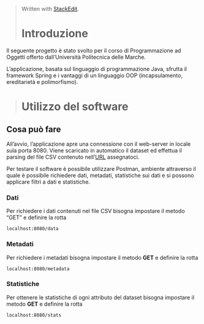 
> Written with [StackEdit](https://stackedit.io/).
> # Introduzione

Il seguente progetto è stato svolto per il corso di Programmazione ad Oggetti offerto dall’Università Politecnica delle Marche.

L’applicazione, basata sul linguaggio di programmazione Java, sfrutta il framework Spring e i vantaggi di un linguaggio OOP (incapsulamento, ereditarietà e polimorfismo).
> # Utilizzo del software
## Cosa può fare

All’avvio, l’applicazione apre una connessione con il web-server in locale sula porta 8080. Viene scaricato in automatico il dataset ed effettua il parsing del file CSV contenuto nell’[URL](http://data.europa.eu/euodp/data/api/3/action/package_show?id=fifth-european-working-conditions-survey-2010) assegnatoci.

Per testare il software è possibile utilizzare Postman, ambiente attraverso il quale è possibile richiedere dati, metadati, statistiche sui dati e si possono applicare filtri a dati e statistiche.

### [](https://github.com/ErmelindaBegotaraj/Progetto/tree/master/Progetto/src/main/java/com/lindatato/Progetto#dati)Dati

Per richiedere i dati contenuti nel file CSV bisogna impostare il metodo “GET” e definire la rotta

```
localhost:8080/data

```

### [](https://github.com/ErmelindaBegotaraj/Progetto/tree/master/Progetto/src/main/java/com/lindatato/Progetto#metadati)Metadati

Per richiedere i metadati bisogna impostare il metodo  **GET**  e definire la rotta

```
localhost:8080/metadata

```

### [](https://github.com/ErmelindaBegotaraj/Progetto/tree/master/Progetto/src/main/java/com/lindatato/Progetto#statistiche)Statistiche

Per ottenere le statistiche di ogni attributo del dataset bisogna impostare il metodo  **GET**  e definire la rotta

```
localhost:8080/stats
```


<!--stackedit_data:
eyJoaXN0b3J5IjpbLTcwNTAzMTQwMl19
-->